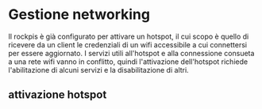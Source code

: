 # Gestione networking

Il rockpis è già configurato per attivare un hotspot, il cui scopo è quello di ricevere da un client le credenziali di un wifi accessibile a cui connettersi per essere aggiornato. 
I servizi utili all'hotspot e alla connessione consueta a una rete wifi vanno in conflitto, quindi l'attivazione dell'hotspot richiede l'abilitazione di alcuni servizi e la disabilitazione di altri. 

## attivazione hotspot

```bash
```
